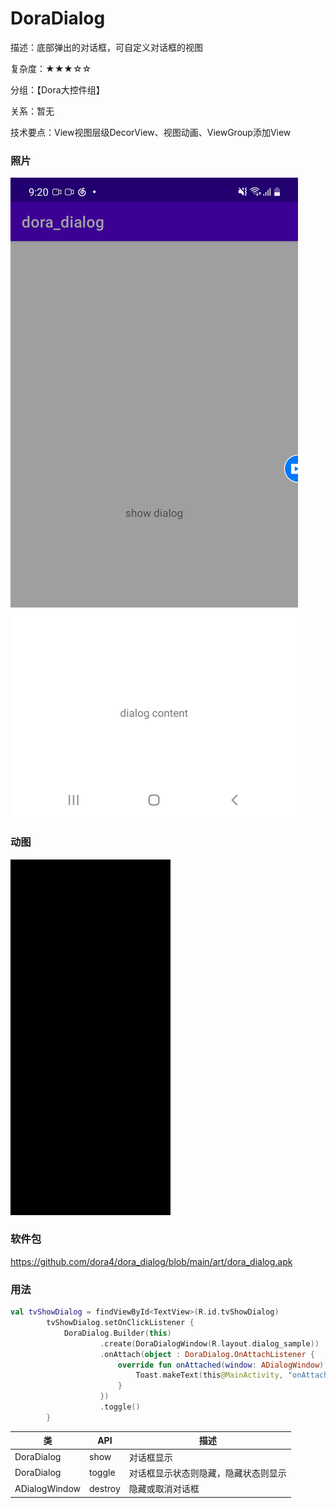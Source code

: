 # DoraDialog

描述：底部弹出的对话框，可自定义对话框的视图

复杂度：★★★☆☆

分组：【Dora大控件组】

关系：暂无

技术要点：View视图层级DecorView、视图动画、ViewGroup添加View

### 照片

![avatar](https://github.com/dora4/dora_dialog/blob/main/art/dora_dialog.jpg)

### 动图

![avatar](https://github.com/dora4/dora_dialog/blob/main/art/dora_dialog.gif)

### 软件包

https://github.com/dora4/dora_dialog/blob/main/art/dora_dialog.apk

### 用法

```kotlin
val tvShowDialog = findViewById<TextView>(R.id.tvShowDialog)
        tvShowDialog.setOnClickListener {
            DoraDialog.Builder(this)
                    .create(DoraDialogWindow(R.layout.dialog_sample))
                    .onAttach(object : DoraDialog.OnAttachListener {
                        override fun onAttached(window: ADialogWindow) {
                            Toast.makeText(this@MainActivity, "onAttached", Toast.LENGTH_SHORT).show()
                        }
                    })
                    .toggle()
        }
```

| 类            | API     | 描述                                 |
| ------------- | ------- | ------------------------------------ |
| DoraDialog    | show    | 对话框显示                           |
| DoraDialog    | toggle  | 对话框显示状态则隐藏，隐藏状态则显示 |
| ADialogWindow | destroy | 隐藏或取消对话框                     |
